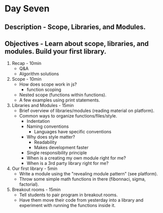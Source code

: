 # Day Seven
## Description - Scope, Libraries, and Modules.
## Objectives - Learn about scope, libraries, and modules. Build your first library.
1. Recap - 10min
    - Q&A
    - Algorithm solutions
2. Scope - 10min
    -  How does scope work in js?
        - function scoping
    - Nested scope (functions within functions).
    - A few examples using print statements.
3. Libraries and Modules - 15min
    - Brief overview of libraries/modules (reading material on platform).
    - Common ways to organize functions/files/style.
        - Indentation
        - Naming conventions
            - Languages have specific conventions
        - Why does style matter?
            - Readability
            - Makes development faster
        - Single responsibility principle
        - When is a creating my own module right for me?
        - When is a 3rd party library right for me?
4. Our first library - 5min
    - Write a module using the "revealing module pattern" (see platform).
    - Throw some simple math functions in there (fibonnaci, sigma, factorial).
5. Breakout rooms - 15min
    - Tell students to pair program in breakout rooms.
    - Have them move their code from yesterday into a library and experiment with running the functions inside it.